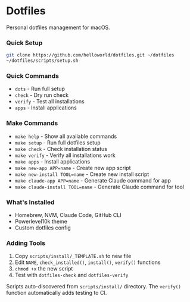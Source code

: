 # Dotfiles

Personal dotfiles management for macOS.

### Quick Setup
```bash
git clone https://github.com/helloworld/dotfiles.git ~/dotfiles
~/dotfiles/scripts/setup.sh
```

### Quick Commands
- `dots` - Run full setup
- `check` - Dry run check  
- `verify` - Test all installations
- `apps` - Install applications

### Make Commands
- `make help` - Show all available commands
- `make setup` - Run full dotfiles setup
- `make check` - Check installation status
- `make verify` - Verify all installations work
- `make apps` - Install applications
- `make new-app APP=name` - Create new app script
- `make new-install TOOL=name` - Create new install script
- `make claude-app APP=name` - Generate Claude command for app
- `make claude-install TOOL=name` - Generate Claude command for tool

### What's Installed
- Homebrew, NVM, Claude Code, GitHub CLI
- Powerlevel10k theme
- Custom dotfiles config

### Adding Tools
1. Copy `scripts/install/_TEMPLATE.sh` to new file
2. Edit `NAME`, `check_installed()`, `install()`, `verify()` functions  
3. `chmod +x` the new script
4. Test with `dotfiles-check` and `dotfiles-verify`

Scripts auto-discovered from `scripts/install/` directory. The `verify()` function automatically adds testing to CI.